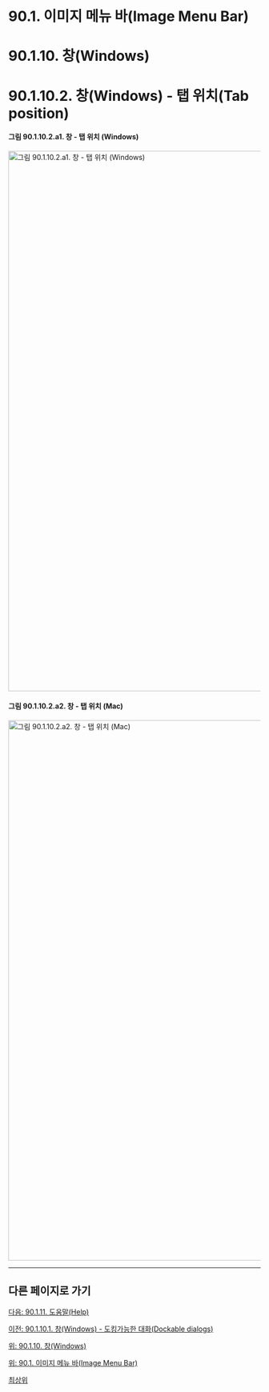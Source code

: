 # 90.1. 이미지 메뉴 바(Image Menu Bar)
# 90.1.10. 창(Windows)
# 90.1.10.2. 창(Windows) - 탭 위치(Tab position)

#### 그림 90.1.10.2.a1. 창 - 탭 위치 (Windows)
<img width="1080" alt="그림 90.1.10.2.a1. 창 - 탭 위치 (Windows)" environment="Windows 10 GIMP 2.10.36" src="https://github.com/wonder13662/gimp/assets/15767104/20146186-d24e-4599-9a4f-50aac58fb2c9">

#### 그림 90.1.10.2.a2. 창 - 탭 위치 (Mac)
<img width="1080" alt="그림 90.1.10.2.a2. 창 - 탭 위치 (Mac)" environment="MacOS:Sonoma 14.2.1 GIMP 2.10.36" src="https://github.com/wonder13662/gimp/assets/15767104/3bf4df01-f79f-42e8-ba4c-566653a2e41f">

***

## 다른 페이지로 가기

[다음: 90.1.11. 도움말(Help)](./90-01-11-help.md)

[이전: 90.1.10.1. 창(Windows) - 도킹가능한 대화(Dockable dialogs)](./90-01-10-windowsx-01-dockable_dialogs.md)

[위: 90.1.10. 창(Windows)](./90-01-10-windows.md)

[위: 90.1. 이미지 메뉴 바(Image Menu Bar)](./90-01-00-image-menu-bar.md)

[최상위](./00-home.md)
